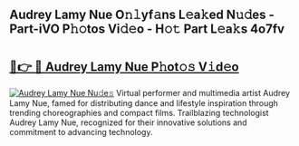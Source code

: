 ## Audrey Lamy Nue O𝚗𝚕yf𝚊ns L𝚎a𝚔ed N𝚞𝚍es - Part-iVO P𝚑𝚘tos Vi𝚍𝚎o - H𝚘𝚝 Part L𝚎a𝚔s 4o7fv

# <h2><a href="http://kf3h33l.oniu.top/?m=Audrey+Lamy+Nue">🔗👉 🔴 Audrey Lamy Nue P𝚑ot𝚘𝚜 V𝚒d𝚎o</a></h2>

[![Audrey Lamy Nue Nu𝚍e𝚜](https://i.imgur.com/0qMVB7G.gif)](http://kf3h33l.oniu.top/?m=Audrey+Lamy+Nue)
Virtual performer and multimedia artist Audrey Lamy Nue, famed for distributing dance and lifestyle inspiration through trending choreographies and compact films. Trailblazing technologist Audrey Lamy Nue, recognized for their innovative solutions and commitment to advancing technology.  
